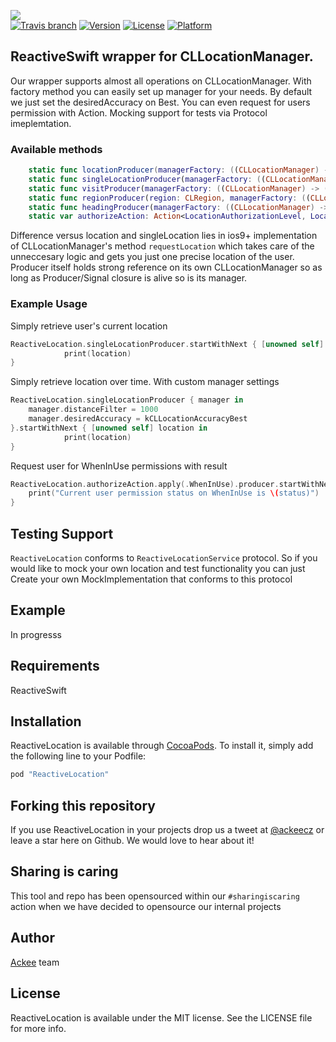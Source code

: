![](http://img.ack.ee/default/image/test/ios_reactivelocation_logo.png)  
[![Travis branch](https://img.shields.io/travis/AckeeCZ/ReactiveLocation/master.svg?maxAge=2592000)](https://travis-ci.org/AckeeCZ/ReactiveLocation)
[![Version](https://img.shields.io/cocoapods/v/ReactiveLocation.svg?style=flat)](http://cocoapods.org/pods/ReactiveLocation)
[![License](https://img.shields.io/cocoapods/l/ReactiveLocation.svg?style=flat)](http://cocoapods.org/pods/ReactiveLocation)
[![Platform](https://img.shields.io/cocoapods/p/ReactiveLocation.svg?style=flat)](http://cocoapods.org/pods/ReactiveLocation)

## ReactiveSwift wrapper for CLLocationManager. 

Our wrapper supports almost all operations on CLLocationManager. With factory method you can easily set up manager for your needs. By default we just set the desiredAccuracy on Best. You can even request for users permission with Action. Mocking support for tests via Protocol imeplemtation.

### Available methods
```swift
    static func locationProducer(managerFactory: ((CLLocationManager) -> ())?) -> SignalProducer<CLLocation, LocationError>
    static func singleLocationProducer(managerFactory: ((CLLocationManager) -> ())?) -> SignalProducer<CLLocation, LocationError>
    static func visitProducer(managerFactory: ((CLLocationManager) -> ())?) -> SignalProducer<CLVisit, LocationError>
    static func regionProducer(region: CLRegion, managerFactory: ((CLLocationManager) -> ())?) -> SignalProducer<RegionState, LocationError>
    static func headingProducer(managerFactory: ((CLLocationManager) -> ())?) -> SignalProducer<CLHeading, LocationError>
    static var authorizeAction: Action<LocationAuthorizationLevel, LocationAuthorizationLevel, LocationAuthorizationError> { get }
``` 

Difference versus location and singleLocation lies in ios9+ implementation of CLLocationManager's method `requestLocation` which takes care of the unneccesary logic and gets you just one precise location of the user. Producer itself holds strong reference on its own CLLocationManager so as long as Producer/Signal closure is alive so is its manager. 

### Example Usage
Simply retrieve user's current location

```swift
ReactiveLocation.singleLocationProducer.startWithNext { [unowned self] location in
            print(location)            
}
```

Simply retrieve location over time. With custom manager settings

```swift
ReactiveLocation.singleLocationProducer { manager in
	manager.distanceFilter = 1000
	manager.desiredAccuracy = kCLLocationAccuracyBest
}.startWithNext { [unowned self] location in
            print(location)            
}
```

Request user for WhenInUse permissions with result

```swift
ReactiveLocation.authorizeAction.apply(.WhenInUse).producer.startWithNext { (status) in
	print("Current user permission status on WhenInUse is \(status)")
}
```

## Testing Support

`ReactiveLocation` conforms to `ReactiveLocationService` protocol. So if you would like to mock your own location and test functionality you can just Create your own MockImplementation that conforms to this protocol



## Example

In progresss

## Requirements

ReactiveSwift

## Installation

ReactiveLocation is available through [CocoaPods](http://cocoapods.org). To install
it, simply add the following line to your Podfile:

```ruby
pod "ReactiveLocation"
```

## Forking this repository 
If you use ReactiveLocation in your projects drop us a tweet at [@ackeecz][1] or leave a star here on Github. We would love to hear about it!

## Sharing is caring
This tool and repo has been opensourced within our `#sharingiscaring` action when we have decided to opensource our internal projects

## Author

[Ackee](www.ackee.cz) team

## License

ReactiveLocation is available under the MIT license. See the LICENSE file for more info.

[1]:	https://twitter.com/AckeeCZ
